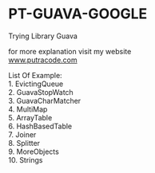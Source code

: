 # PT-GUAVA-GOOGLE
Trying Library Guava 

for more explanation visit my website
</br>www.putracode.com

List Of Example: 
</br>1. EvictingQueue
</br>2. GuavaStopWatch
</br>3. GuavaCharMatcher
</br>4. MultiMap
</br>5. ArrayTable
</br>6. HashBasedTable
</br>7. Joiner
</br>8. Splitter
</br>9. MoreObjects
</br>10. Strings